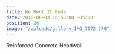 ```yaml
---
title: We Rent It Buda
date: 2018-08-03 16:50:00 -05:00
position: 26
image: "/uploads/gallery_IMG_7072.JPG"
---
```


Reinforced Concrete Headwall